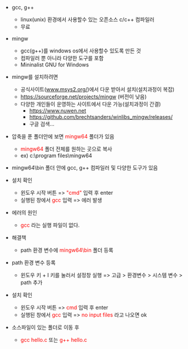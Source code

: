 <style>
r { color: Red }
o { color: Orange }
g { color: Green }
</style>

- gcc, g++
  - linux(unix) 환경에서 사용할수 있는 오픈소스 c/c++ 컴파일러
  - 무료
- mingw
  - gcc(g++)를 windows os에서 사용할수 있도록 만든 것
  - 컴파일러 뿐 아니라 다양한 도구를 포함
  - Mininalist GNU for Windows

- mingw를 설치하려면
  - 공식사이트(www.msys2.org/)에서 다운 받아서 설치(설치과정이 복잡)
  - https://sourceforge.net/projects/mingw (버전이 낮음)
  - 다양한 개인들이 운영하는 사이트에서 다운 가능(설치과정이 간결)
    - https://www.nuwen.net
    - https://github.com/brechtsanders/winlibs_mingw/releases/
    - 구글 검색...

- 압축을 푼 폴더안에 보면 <r>mingw64</r> 폴더가 있음
  - <r>mingw64</r> 폴더 전체를 원하는 곳으로 복사
  - ex) c:\\program files\\mingw64
  
- mingw64\bin 폴더 안에 gcc, g++ 컴파일러 및 다양한 도구가 있음

- 설치 확인
  - 윈도우 시작 버튼 => <r>"cmd"</r> 입력 후 enter
  - 실행된 창에서 <r>gcc</r> 입력 => 에러 발생

- 에러의 원인
  - <r>gcc</r> 라는 실행 파일이 없다.

- 해결책
  - path 환경 변수에 <r>mingw64\bin</r> 폴더 등록

- path 환경 변수 등록
  - 윈도우 키 + I 키를 눌러서 설정창 실행 => 고급 > 환경변수 > 시스템 변수 > path 추가

- 설치 확인
  -  윈도우 시작 버튼 => <r>cmd</r> 입력 후 enter
  -  실행된 창에서 <r>gcc</r> 입력 => <r>no input files</r> 라고 나오면 ok
  
- 소스파일이 있는 폴더로 이동 후
  - <r>gcc hello.c</r> 또는 <r>g++ hello.c</r>
  


